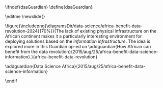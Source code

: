 \ifndef{dsaGuardian}
\define{dsaGuardian}

\editme
\newslide{}

\figure{\includepng{\diagramsDir/data-science/africa-benefit-data-revolution-2024}{70%}}{The lack of existing physical infrastructure on the African continent makes it a particularly interesting environment for deploying solutions based on the *information infrastructure*. The idea is explored more in this Guardian op-ed on \addguardian{How African can benefit from the data revolution}{2015/aug/25/africa-benefit-data-science-information}.}{africa-benefit-data-revolution}

\addguardian{Data Science Africa}{2015/aug/25/africa-benefit-data-science-information}

\endif
